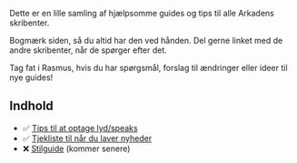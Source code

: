 Dette er en lille samling af hjælpsomme guides og tips til alle Arkadens skribenter.

Bogmærk siden, så du altid har den ved hånden. Del gerne linket med de andre skribenter, når de spørger efter det.

Tag fat i Rasmus, hvis du har spørgsmål, forslag til ændringer eller ideer til nye guides!

## Indhold
* ✅ [Tips til at optage lyd/speaks](optaglyd.html) 
* ✅ [Tjekliste til når du laver nyheder](nyhedtjekliste.html)
* ❌ [Stilguide](Testside1.html) (kommer senere)

